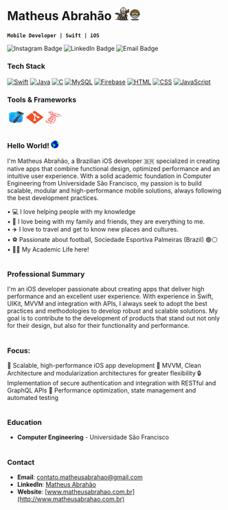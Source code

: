 # Matheus Abrahão <animated-image data-catalyst="" style="width: 30px;"><a target="_blank" rel="noopener noreferrer" href="./assets/mandalorian.gif" data-target="animated-image.originalLink"><img src="./assets/mandalorian.gif" height="30px" style="max-width: 100%; display: inline-block;" data-target="animated-image.originalImage"></a></animated-image>

**`Mobile Developer | Swift | iOS`**

<p dir="auto">
  <a href="https://www.instagram.com/abrahao.dev" style="text-decoration: none;">
    <img src="https://img.shields.io/badge/Instagram-%23E4405F.svg?&style=flat-square&logo=instagram&logoColor=white&color=071A2C" alt="Instagram Badge" style="max-width: 100%;">
  </a>
  <a href="https://www.linkedin.com/in/matheus-abrah%C3%A3o-1a7aa5246/" style="text-decoration: none;">
    <img src="https://img.shields.io/badge/LinkedIn-%230071A2.svg?&style=flat-square&logo=linkedin&logoColor=white&color=071A2C" alt="LinkedIn Badge" style="max-width: 100%;">
  </a>
  <a href="mailto:contato.matheusabrahao@gmail.com" style="text-decoration: none;">
    <img src="https://img.shields.io/badge/Email-D14836?style=flat-square&logo=gmail&logoColor=white&color=071A2C" alt="Email Badge" style="max-width: 100%;">
  </a>
</p>

### Tech Stack
<a href="#" target="_blank"><img align="center" alt="Swift" height="30" width="40" src="https://raw.githubusercontent.com/devicons/devicon/icons/swift/swift-original.svg"></a>
<a href="#" target="_blank"><img align="center" alt="Java" height="30" width="40" src="https://raw.githubusercontent.com/devicons/devicon/icons/java/java-original.svg"></a>
<a href="#" target="_blank"><img align="center" alt="C" height="30" width="40" src="https://raw.githubusercontent.com/devicons/devicon/icons/c/c-plain.svg"></a>
<a href="#" target="_blank"><img align="center" alt="MySQL" height="30" width="40" src="https://raw.githubusercontent.com/devicons/devicon/icons/mysql/mysql-original.svg"></a>
<a href="#" target="_blank"><img align="center" alt="Firebase" height="30" width="40" src="https://raw.githubusercontent.com/devicons/devicon/icons/firebase/firebase-original.svg"></a>
<a href="#" target="_blank"><img align="center" alt="HTML" height="30" width="40" src="https://raw.githubusercontent.com/devicons/devicon/icons/html5/html5-original.svg"></a>
<a href="#" target="_blank"><img align="center" alt="CSS" height="30" width="40" src="https://raw.githubusercontent.com/devicons/devicon/icons/css3/css3-original.svg"></a>
<a href="#" target="_blank"><img align="center" alt="JavaScript" height="30" width="40" src="https://raw.githubusercontent.com/devicons/devicon/icons/javascript/javascript-original.svg"></a>

### Tools & Frameworks
<a href="#"><img align="center" alt="XCode" height="30" width="40" src="https://raw.githubusercontent.com/devicons/devicon/master/icons/xcode/xcode-original.svg"></a>
<a href="#"><img align="center" alt="Git" height="30" width="40" src="https://raw.githubusercontent.com/devicons/devicon/master/icons/git/git-original.svg"></a>
<a href="#"><img align="center" alt="Microsoft SQL Server" height="30" width="40" src="https://raw.githubusercontent.com/devicons/devicon/master/icons/microsoftsqlserver/microsoftsqlserver-plain.svg"></a>

#

### Hello World! <animated-image data-catalyst="" style="width: 18px;"><a target="_blank" rel="noopener noreferrer" href="./assets/earth.gif" data-target="animated-image.originalLink"><img src="./assets/earth.gif" height="18px" style="max-width: 100%; display: inline-block;" data-target="animated-image.originalImage"></a></animated-image>
I'm Matheus Abrahão, a Brazilian iOS developer 🇧🇷 specialized in creating native apps that combine functional design, optimized performance and an intuitive user experience. With a solid academic foundation in Computer Engineering from Universidade São Francisco, my passion is to build scalable, modular and high-performance mobile solutions, always following the best development practices.

   • 💻 I love helping people with my knowledge <br>
   • 🏡 I love being with my family and friends, they are everything to me. <br>
   • ✈️ I love to travel and get to know new places and cultures. <br>
   • ⚽ Passionate about football, Sociedade Esportiva Palmeiras (Brazil) 🟢⚪️ <br>
   • 👨‍🎓 My Academic Life here!

#

### Professional Summary
I'm an iOS developer passionate about creating apps that deliver high performance and an excellent user experience. With experience in Swift, UIKit, MVVM and integration with APIs, I always seek to adopt the best practices and methodologies to develop robust and scalable solutions. My goal is to contribute to the development of products that stand out not only for their design, but also for their functionality and performance.

#

### Focus:
🚀 Scalable, high-performance iOS app development
🧩 MVVM, Clean Architecture and modularization architectures for greater flexibility
🔒 Implementation of secure authentication and integration with RESTful and GraphQL APIs
📱 Performance optimization, state management and automated testing

#

### Education
- **Computer Engineering** - Universidade São Francisco

#

### Contact
- **Email**: [contato.matheusabrahao@gmail.com](mailto:contato.matheusabrahao@gmail.com)
- **LinkedIn**: [Matheus Abrahão](https://www.linkedin.com/in/matheus-abrah%C3%A3o-1a7aa5246/)
- **Website**: [www.matheusabrahao.com.br](http://www.matheusabrahao.com.br)
